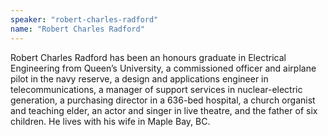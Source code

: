 ```yaml
---
speaker: "robert-charles-radford"
name: "Robert Charles Radford"
---
```


Robert Charles Radford has been an honours graduate in Electrical
Engineering from Queen’s University, a commissioned officer and airplane pilot
in the navy reserve, a design and applications engineer in telecommunications,
a manager of support services in nuclear-electric generation, a purchasing
director in a 636-bed hospital, a church organist and teaching elder, an actor
and singer in live theatre, and the father of six children. He lives with his
wife in Maple Bay, BC.
